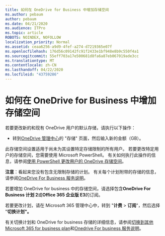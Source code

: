 ```yaml
---
title: 如何在 OneDrive for Business 中增加存储空间
ms.author: pebaum
author: pebaum
ms.date: 04/21/2020
ms.audience: ITPro
ms.topic: article
ROBOTS: NOINDEX, NOFOLLOW
localization_priority: Normal
ms.assetid: ceaa6256-a9d9-4fef-a274-d7219365e07f
ms.openlocfilehash: 176d56c09142fc91f2433e1bf948e8b9c550f4a1
ms.sourcegitcommit: 55eff703a17e500681d8fa6a87eb067019ade3cc
ms.translationtype: MT
ms.contentlocale: zh-CN
ms.lasthandoff: 04/22/2020
ms.locfileid: "43759286"
---
```

# <a name="how-to-increase-storage-in-onedrive-for-business"></a>如何在 OneDrive for Business 中增加存储空间

若要更改新的和现有 OneDrive 用户的默认存储，请执行以下操作：
  
- 转到[OneDrive 管理中心](https://admin.onedrive.com/?v=StorageSettings)的 "存储" 页面，然后输入新的金额（GB）。
    
此存储空间设置适用于尚未为其设置特定存储限制的所有用户。 若要更改特定用户的存储空间，您需要使用 Microsoft PowerShell。 有关如何执行此操作的信息，请参阅[使用 PowerShell 更改用户的 OneDrive 存储空间](https://go.microsoft.com/fwlink/?linkid=866402)。 
  
 **注意**：看起来您没有包含无限制存储的计划。 有关每个计划附带的存储的信息，请参阅[OneDrive For Business 服务说明](https://go.microsoft.com/fwlink/p/?LinkID=826071)。
  
若要增加 OneDrive for business 中的存储空间，请选择包含**OneDrive For Business 计划 2**或**Office 365 企业版 E3**的订阅。 
  
若要更改计划，请在 Microsoft 365 管理中心中，转到 "**计费** \> **订阅**"，然后选择 "**切换计划"。**
  
有关切换计划和 OneDrive for business 存储的详细信息，请参阅[切换到其他 Microsoft 365 for business plan](https://go.microsoft.com/fwlink/?LinkId=2031117)和[Onedrive For business 服务说明](https://go.microsoft.com/fwlink/?LinkId-2031122)。
  

